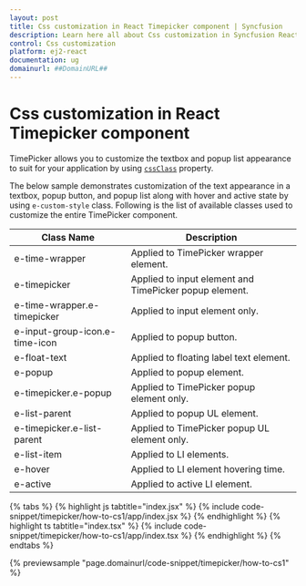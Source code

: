 ```yaml
---
layout: post
title: Css customization in React Timepicker component | Syncfusion
description: Learn here all about Css customization in Syncfusion React Timepicker component of Syncfusion Essential JS 2 and more.
control: Css customization 
platform: ej2-react
documentation: ug
domainurl: ##DomainURL##
---
```


# Css customization in React Timepicker component

TimePicker allows you to customize the textbox and popup list appearance to suit for your application by using [`cssClass`](https://ej2.syncfusion.com/react/documentation/api/timepicker#cssclass) property.

The below sample demonstrates customization of the text appearance in a textbox, popup button, and popup list along with hover and active state by using `e-custom-style` class. Following is the list of available classes used to customize the entire TimePicker component.

| **Class Name** | **Description** |
| --- | --- |
| e-time-wrapper | Applied to TimePicker wrapper element. |
| e-timepicker |  Applied to input element and TimePicker popup element. |
| e-time-wrapper.e-timepicker | Applied to input element only. |
| e-input-group-icon.e-time-icon | Applied to popup button. |
| e-float-text | Applied to floating label text element. |
| e-popup | Applied to popup element. |
| e-timepicker.e-popup | Applied to TimePicker popup element only. |
| e-list-parent | Applied to popup UL element. |
| e-timepicker.e-list-parent | Applied to TimePicker popup UL element only. |
| e-list-item | Applied to LI elements. |
| e-hover | Applied to LI element hovering time. |
| e-active | Applied to active LI element. |

{% tabs %}
{% highlight js tabtitle="index.jsx" %}
{% include code-snippet/timepicker/how-to-cs1/app/index.jsx %}
{% endhighlight %}
{% highlight ts tabtitle="index.tsx" %}
{% include code-snippet/timepicker/how-to-cs1/app/index.tsx %}
{% endhighlight %}
{% endtabs %}

 {% previewsample "page.domainurl/code-snippet/timepicker/how-to-cs1" %}
